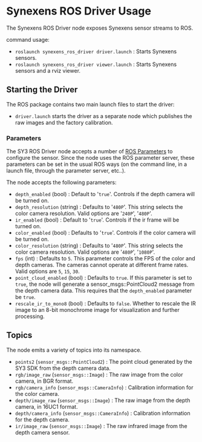 # Synexens ROS Driver Usage

The Synexens ROS Driver node exposes Synexens sensor streams to ROS.

command usage:
- `roslaunch synexens_ros_driver driver.launch` : Starts Synexens sensors.
- `roslaunch synexens_ros_driver viewer.launch` : Starts Synexens sensors and a rviz viewer.

## Starting the Driver

The ROS package contains two main launch files to start the driver:
- `driver.launch` starts the driver as a separate node which publishes the raw images and the factory calibration. 

### Parameters

The SY3 ROS Driver node accepts a number of [ROS Parameters](http://wiki.ros.org/Parameter%20Server) to configure the sensor. Since the node uses the ROS parameter server, these parameters can be set in the usual ROS ways (on the command line, in a launch file, through the parameter server, etc..).

The node accepts the following parameters:

- `depth_enabled` (bool) : Default to '`true`'. Controls if the depth camera will be turned on.
- `depth_resolution` (string) : Defaults to '`480P`'. This string selects the color camera resolution. Valid options are '`240P`', '`480P`'.
- `ir_enabled` (bool) : Default to '`true`'. Controls if the ir frame will be turned on.
- `color_enabled` (bool) : Defaults to '`true`'. Controls if the color camera will be turned on.
- `color_resolution` (string) : Defaults to '`480P`'. This string selects the color camera resolution. Valid options are '`480P`', '`1080P`'.
- `fps` (int) : Defaults to `5`. This parameter controls the FPS of the color and depth cameras. The cameras cannot operate at different frame rates. Valid options are `5`, `15`, `30`.
- `point_cloud_enabled` (bool) : Defaults to `true`. If this parameter is set to `true`, the node will generate a sensor_msgs::PointCloud2 message from the depth camera data. This requires that the `depth_enabled` parameter be `true`.
- `rescale_ir_to_mono8` (bool) : Defaults to `false`. Whether to rescale the IR image to an 8-bit monochrome image for visualization and further processing. 

## Topics

The node emits a variety of topics into its namespace.
- `points2` (`sensor_msgs::PointCloud2`) : The point cloud generated by the SY3 SDK from the depth camera data.
- `rgb/image_raw` (`sensor_msgs::Image`) : The raw image from the color camera, in BGR format.
- `rgb/camera_info` (`sensor_msgs::CameraInfo`) : Calibration information for the color camera.
- `depth/image_raw` (`sensor_msgs::Image`) : The raw image from the depth camera, in 16UC1 format. 
- `depth/camera_info` (`sensor_msgs::CameraInfo`) : Calibration information for the depth camera.
- `ir/image_raw` (`sensor_msgs::Image`) : The raw infrared image from the depth camera sensor. 

